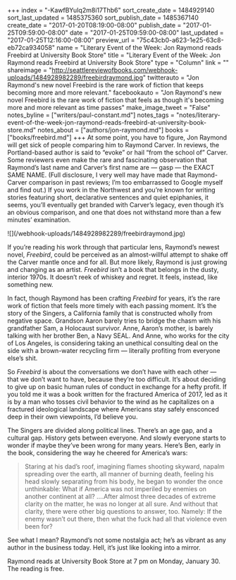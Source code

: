 +++
index = "-KawfBYuIq2m8i17Thb6"
sort_create_date = 1484929140
sort_last_updated = 1485375360
sort_publish_date = 1485367140
create_date = "2017-01-20T08:19:00-08:00"
publish_date = "2017-01-25T09:59:00-08:00"
date = "2017-01-25T09:59:00-08:00"
last_updated = "2017-01-25T12:16:00-08:00"
preview_url = "75c43cb0-a623-1e25-63c8-eb72ca934058"
name = "Literary Event of the Week: Jon Raymond reads Freebird at University Book Store"
title = "Literary Event of the Week: Jon Raymond reads Freebird at University Book Store"
type = "Column"
link = ""
shareimage = "http://seattlereviewofbooks.com/webhook-uploads/1484928982289/freebirdraymond.jpg"
twitterauto = "Jon Raymond's new novel Freebird is the rare work of fiction that keeps becoming more and more relevant."
facebookauto = "Jon Raymond's new novel Freebird is the rare work of fiction that feels as though it's becoming more and more relevant as time passes"
make_image_tweet = "False"
notes_byline = ["writers/paul-constant.md"]
notes_tags = "notes/literary-event-of-the-week-jon-raymond-reads-freebird-at-university-book-store.md"
notes_about = ["authors/jon-raymond.md"]
books = ["books/freebird.md"]
+++
At some point, you have to figure, Jon Raymond will get sick of people comparing him to Raymond Carver. In reviews, the Portland-based author is said to “evoke” or hail “from the school of” Carver. Some reviewers even make the rare and fascinating observation that Raymond’s last name and Carver’s first name are — gasp — the EXACT SAME NAME. (Full disclosure, I very well may have made that Raymond-Carver comparison in past reviews; I’m too embarrassed to Google myself and find out.) If you work in the Northwest and you’re known for writing stories featuring short, declarative sentences and quiet epiphanies, it seems, you’ll eventually get branded with Carver’s legacy, even though it’s an obvious comparison, and one that does not withstand more than a few minutes’ examination. 

<p class="image-left">![](/webhook-uploads/1484928982289/freebirdraymond.jpg)</p>

If you’re reading his work through that particular lens, Raymond’s newest novel, *Freebird*, could be perceived as an almost-willful attempt to shake off the Carver mantle once and for all. But more likely, Raymond is just growing and changing as an artist. *Freebird* isn’t a book that belongs in the dusty, interior 1970s. It doesn’t reek of whiskey and regret. It feels, instead, like something new.

In fact, though Raymond has been crafting *Freebird* for years, it’s the rare work of fiction that feels more timely with each passing moment. It’s the story of the Singers, a California family that is constructed wholly from negative space. Grandson Aaron barely tries to bridge the chasm with his grandfather Sam, a Holocaust survivor. Anne, Aaron’s mother, is barely talking with her brother Ben, a Navy SEAL. And Anne, who works for the city of Los Angeles, is considering taking an unethical consulting deal on the side with a brown-water recycling firm — literally profiting from everyone else’s shit.

So *Freebird* is about the conversations we don’t have with each other — that we don’t want to have, because they’re too difficult. It’s about deciding to give up on basic human rules of conduct in exchange for a hefty profit. If you told me it was a book written for the fractured America of 2017, led as it is by a man who tosses civil behavior to the wind as he capitalizes on a fractured ideological landscape where Americans stay safely ensconced deep in their own viewpoints, I’d believe you. 

The Singers are divided along political lines. There’s an age gap, and a cultural gap. History gets between everyone. And slowly everyone starts to wonder if maybe they’ve been wrong for many years. Here’s Ben, early in the book, considering the way he cheered for America’s wars:

<blockquote>Staring at his dad’s roof, imagining flames shooting skyward, napalm spreading over the earth, all manner of burning death, feeling his head slowly separating from his body, he began to wonder the once unthinkable: What if America was not imperiled by enemies on another continent at all? ….After almost three decades of extreme clarity on the matter, he was no longer at all sure. And without that clarity, there were other big questions to answer, too. Namely: If the enemy wasn’t out there, then what the fuck had all that violence even been for?</blockquote>

See what I mean? Raymond’s not some nostalgia act; he’s as vibrant as any author in the business today. Hell, it’s just like looking into a mirror.

<p class="footer">Raymond reads at University Book Store at 7 pm on Monday, January 30. The reading is free.</p>
